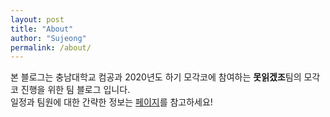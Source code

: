 ```yaml
---
layout: post
title: "About"
author: "Sujeong"
permalink: /about/
---
```


본 블로그는 충남대학교 컴공과 2020년도 하기 모각코에 참여하는 **못읽겠조**팀의 모각코 진행을 위한 팀 블로그 입니다.  
일정과 팀원에 대한 간략한 정보는 [페이지](https://mogakco2020.github.io/2020-06-30/0-%EB%AA%BB%EC%9D%BD%EA%B2%A0%EC%A1%B0)를 참고하세요!
